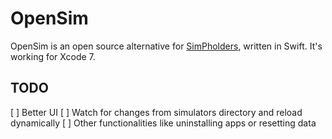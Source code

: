 # OpenSim

OpenSim is an open source alternative for [SimPholders](https://simpholders.com), written in Swift. It's working for Xcode 7.

## TODO

[ ] Better UI
[ ] Watch for changes from simulators directory and reload dynamically
[ ] Other functionalities like uninstalling apps or resetting data
